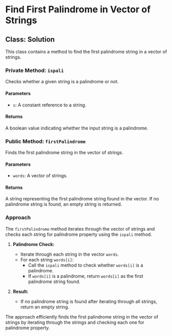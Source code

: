 # Find First Palindrome in Vector of Strings

## Class: Solution

This class contains a method to find the first palindrome string in a vector of strings.

### Private Method: `ispali`

Checks whether a given string is a palindrome or not.

#### Parameters

- `s`: A constant reference to a string.

#### Returns

A boolean value indicating whether the input string is a palindrome.

### Public Method: `firstPalindrome`

Finds the first palindrome string in the vector of strings.

#### Parameters

- `words`: A vector of strings.

#### Returns

A string representing the first palindrome string found in the vector. If no palindrome string is found, an empty string is returned.

### Approach

The `firstPalindrome` method iterates through the vector of strings and checks each string for palindrome property using the `ispali` method.

1. **Palindrome Check:**
   - Iterate through each string in the vector `words`.
   - For each string `words[i]`:
      - Call the `ispali` method to check whether `words[i]` is a palindrome.
      - If `words[i]` is a palindrome, return `words[i]` as the first palindrome string found.

2. **Result:**
   - If no palindrome string is found after iterating through all strings, return an empty string.

The approach efficiently finds the first palindrome string in the vector of strings by iterating through the strings and checking each one for palindrome property.
